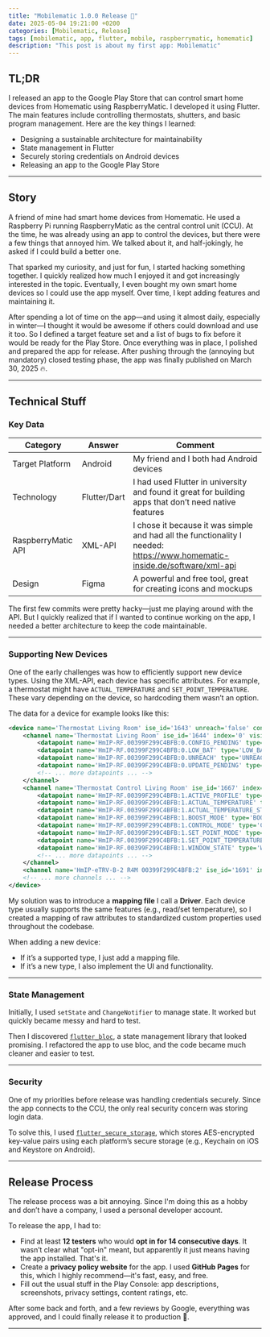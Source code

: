 ```yaml
---
title: "Mobilematic 1.0.0 Release 🎉"
date: 2025-05-04 19:21:00 +0200
categories: [Mobilematic, Release]
tags: [mobilematic, app, flutter, mobile, raspberrymatic, homematic]
description: "This post is about my first app: Mobilematic"
---
```


## TL;DR

I released an app to the Google Play Store that can control smart home devices from Homematic using RaspberryMatic. I developed it using Flutter. The main features include controlling thermostats, shutters, and basic program management. Here are the key things I learned:

- Designing a sustainable architecture for maintainability
- State management in Flutter
- Securely storing credentials on Android devices
- Releasing an app to the Google Play Store

---

## Story

A friend of mine had smart home devices from Homematic. He used a Raspberry Pi running RaspberryMatic as the central control unit (CCU). At the time, he was already using an app to control the devices, but there were a few things that annoyed him. We talked about it, and half-jokingly, he asked if I could build a better one.

That sparked my curiosity, and just for fun, I started hacking something together. I quickly realized how much I enjoyed it and got increasingly interested in the topic. Eventually, I even bought my own smart home devices so I could use the app myself. Over time, I kept adding features and maintaining it.

After spending a lot of time on the app—and using it almost daily, especially in winter—I thought it would be awesome if others could download and use it too. So I defined a target feature set and a list of bugs to fix before it would be ready for the Play Store. Once everything was in place, I polished and prepared the app for release. After pushing through the (annoying but mandatory) closed testing phase, the app was finally published on March 30, 2025 🔥.

---

## Technical Stuff

### Key Data

| Category         | Answer         | Comment |
|------------------|----------------|---------|
| Target Platform  | Android        | My friend and I both had Android devices |
| Technology       | Flutter/Dart   | I had used Flutter in university and found it great for building apps that don’t need native features |
| RaspberryMatic API | XML-API     | I chose it because it was simple and had all the functionality I needed: https://www.homematic-inside.de/software/xml-api |
| Design           | Figma          | A powerful and free tool, great for creating icons and mockups |

The first few commits were pretty hacky—just me playing around with the API. But I quickly realized that if I wanted to continue working on the app, I needed a better architecture to keep the code maintainable.

---

### Supporting New Devices

One of the early challenges was how to efficiently support new device types. Using the XML-API, each device has specific attributes. For example, a thermostat might have `ACTUAL_TEMPERATURE` and `SET_POINT_TEMPERATURE`. These vary depending on the device, so hardcoding them wasn’t an option.

The data for a device for example looks like this:
```xml
<device name='Thermostat Living Room' ise_id='1643' unreach='false' config_pending='false'>
	<channel name='Thermostat Living Room' ise_id='1644' index='0' visible='true' operate='true'>
		<datapoint name='HmIP-RF.00399F299C4BFB:0.CONFIG_PENDING' type='CONFIG_PENDING' ise_id='1645' value='false' valuetype='2' valueunit='' timestamp='1668025987' operations='5' />
		<datapoint name='HmIP-RF.00399F299C4BFB:0.LOW_BAT' type='LOW_BAT' ise_id='1651' value='false' valuetype='2' valueunit='' timestamp='1668025987' operations='5' />
		<datapoint name='HmIP-RF.00399F299C4BFB:0.UNREACH' type='UNREACH' ise_id='1659' value='false' valuetype='2' valueunit='' timestamp='1668025987' operations='5' />
		<datapoint name='HmIP-RF.00399F299C4BFB:0.UPDATE_PENDING' type='UPDATE_PENDING' ise_id='1663' value='false' valuetype='2' valueunit='' timestamp='1666901046' operations='5' />
        <!-- ... more datapoints ... -->
	</channel>
	<channel name='Thermostat Control Living Room' ise_id='1667' index='1' visible='true' operate='true'>
		<datapoint name='HmIP-RF.00399F299C4BFB:1.ACTIVE_PROFILE' type='ACTIVE_PROFILE' ise_id='1668' value='1' valuetype='16' valueunit='' timestamp='1668025987' operations='7' />
		<datapoint name='HmIP-RF.00399F299C4BFB:1.ACTUAL_TEMPERATURE' type='ACTUAL_TEMPERATURE' ise_id='1669' value='22.600000' valuetype='4' valueunit='°C' timestamp='1668025987' operations='5' />
		<datapoint name='HmIP-RF.00399F299C4BFB:1.ACTUAL_TEMPERATURE_STATUS' type='ACTUAL_TEMPERATURE_STATUS' ise_id='1670' value='0' valuetype='16' valueunit='' timestamp='1668025987' operations='5' />
		<datapoint name='HmIP-RF.00399F299C4BFB:1.BOOST_MODE' type='BOOST_MODE' ise_id='1671' value='false' valuetype='2' valueunit='' timestamp='1668025987' operations='6' />
		<datapoint name='HmIP-RF.00399F299C4BFB:1.CONTROL_MODE' type='CONTROL_MODE' ise_id='1674' value='' valuetype='16' valueunit='' timestamp='0' operations='2' />
		<datapoint name='HmIP-RF.00399F299C4BFB:1.SET_POINT_MODE' type='SET_POINT_MODE' ise_id='1685' value='0' valuetype='16' valueunit='' timestamp='1668025987' operations='7' />
		<datapoint name='HmIP-RF.00399F299C4BFB:1.SET_POINT_TEMPERATURE' type='SET_POINT_TEMPERATURE' ise_id='1686' value='21.000000' valuetype='4' valueunit='°C' timestamp='1668025987' operations='7' />
		<datapoint name='HmIP-RF.00399F299C4BFB:1.WINDOW_STATE' type='WINDOW_STATE' ise_id='1690' value='0' valuetype='16' valueunit='' timestamp='1668025987' operations='7' />
        <!-- ... more datapoints ... -->
	</channel>
	<channel name='HmIP-eTRV-B-2 R4M 00399F299C4BFB:2' ise_id='1691' index='2' visible='true' operate='true'></channel>
	<!-- ... more channels ... -->
</device>
```

My solution was to introduce a **mapping file** I call a **Driver**. Each device type usually supports the same features (e.g., read/set temperature), so I created a mapping of raw attributes to standardized custom properties used throughout the codebase.

When adding a new device:
- If it’s a supported type, I just add a mapping file.
- If it’s a new type, I also implement the UI and functionality.

---

### State Management

Initially, I used `setState` and `ChangeNotifier` to manage state. It worked but quickly became messy and hard to test.

Then I discovered [`flutter_bloc`](https://pub.dev/packages/flutter_bloc), a state management library that looked promising. I refactored the app to use bloc, and the code became much cleaner and easier to test.

---

### Security

One of my priorities before release was handling credentials securely. Since the app connects to the CCU, the only real security concern was storing login data.

To solve this, I used [`flutter_secure_storage`](https://pub.dev/packages/flutter_secure_storage), which stores AES-encrypted key-value pairs using each platform’s secure storage (e.g., Keychain on iOS and Keystore on Android).

---

## Release Process

The release process was a bit annoying. Since I'm doing this as a hobby and don’t have a company, I used a personal developer account.

To release the app, I had to:
- Find at least **12 testers** who would **opt in for 14 consecutive days**. It wasn’t clear what "opt-in" meant, but apparently it just means having the app installed. That's it.
- Create a **privacy policy website** for the app. I used **GitHub Pages** for this, which I highly recommend—it's fast, easy, and free.
- Fill out the usual stuff in the Play Console: app descriptions, screenshots, privacy settings, content ratings, etc.

After some back and forth, and a few reviews by Google, everything was approved, and I could finally release it to production 🥳.

---


